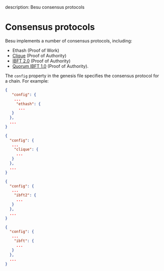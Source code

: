 description: Besu consensus protocols
<!--- END of page meta data -->

# Consensus protocols

Besu implements a number of consensus protocols, including:

* Ethash (Proof of Work)
* [Clique](../../HowTo/Configure/Consensus-Protocols/Clique.md) (Proof of Authority)
* [IBFT 2.0](../../HowTo/Configure/Consensus-Protocols/IBFT.md) (Proof of Authority)
* [Quorum IBFT 1.0](../../HowTo/Configure/Consensus-Protocols/QuorumIBFT.md) (Proof of Authority).

The `config` property in the genesis file specifies the consensus protocol for a chain. For
example:

```json tab="Ethash"
{
   "config": {
    ...
     "ethash": {
      ...
   } 
  },
  ...  
}
```

```json tab="Clique"
{
  "config": {
   ...
    "clique": {
     ...
   }
  },
  ...
}
```

```json tab="IBFT 2.0" 
{
  "config": {
   ...
    "ibft2": {
     ...
   }
  },
  ...
}
``` 

```json tab="IBFT 1.0" 
{
  "config": {
   ...
    "ibft": {
     ...
   }
  },
  ...
}
```

